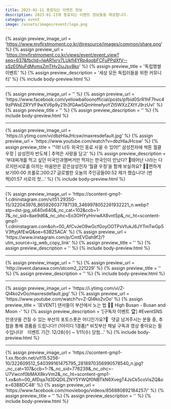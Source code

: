 ```yaml
---
title: 2023-01-11 종료되는 이벤트 정보
description: 2023-01-11에 종료되는 이벤트 정보들을 제공합니다.
category: event
image: /assets/images/event/logo.png
---
```

{% assign preview_image_url = 'https://www.myfirstmoment.co.kr/@resource/images/common/share.png' %}
{% assign preview_url = 'https://myfirstmoment.co.kr/views/event/event_view?seq=637&fbclid=IwAR1xrv7LUkfl4YRp4oobFCFuPPdXfV--sSzE0NuFdMymsZmTHv2iuJsy8ko' %}
{% assign preview_title = '독립했썰 이벤트' %}
{% assign preview_description = '세상 모든 독립러들을 위한 커뮤니티' %}
{% include body-preview.html %}
<hr>{% assign preview_image_url = '' %}
{% assign preview_url = 'https://www.facebook.com/yellowballoonofficial/posts/pfbid0SrR1hF7hvc49zPWsEZRYVF9wXV6p9y21h3fGAw5QmHmefyoYZt5WXzZXtYJ9rzUvl' %}
{% assign preview_title = '' %}
{% assign preview_description = '' %}
{% include body-preview.html %}
<hr>{% assign preview_image_url = 'https://i.ytimg.com/vi/dbzHlaJHcsw/maxresdefault.jpg' %}
{% assign preview_url = 'https://www.youtube.com/watch?v=dbzHlaJHcsw' %}
{% assign preview_title = '&quot;야! 너두 외국인 동료 사귈 수 있어!&quot; 삼성전자에 싹튼 월클 우정 | 삼성전자 반도체 | 추억은 사랑을 담고' %}
{% assign preview_description = '부대찌개를 먹고 싶던 미국인과햄버거만 먹자는 한국인이 만났다? 🤣태어난 나라는 다르지만서로를 아끼는 마음만은 같은삼성전자 ‘월클 우정’을 함께 보실까요? 👀📌편하게  보기00:00 프롤로그00:27 글로벌한 오늘의 주인공들00:52 제가 했습니다! (번쩍)01:57 서로의 첫...' %}
{% include body-preview.html %}
<hr>{% assign preview_image_url = 'https://scontent-gmp1-1.cdninstagram.com/v/t51.29350-15/322043976_865926037787139_3469978052261932221_n.webp?stp=dst-jpg_s640x640&amp;_nc_cat=102&amp;ccb=1-7&amp;_nc_sid=8ae9d6&amp;_nc_ohc=Eo3OHYyHnrwAX8vntSp&amp;_nc_ht=scontent-gmp1-1.cdninstagram.com&amp;oh=00_AfCvJeO9wGcfGoyOOTPsVfukJ6JYTmTwGp5V3ftyjAfEwQ&amp;oe=63B25ACA' %}
{% assign preview_url = 'https://www.instagram.com/p/CmtEVDah9f2/?utm_source=ig_web_copy_link' %}
{% assign preview_title = '' %}
{% assign preview_description = '' %}
{% include body-preview.html %}
<hr>{% assign preview_image_url = '' %}
{% assign preview_url = 'http://event.danawa.com/stcom2_221229' %}
{% assign preview_title = '' %}
{% assign preview_description = '' %}
{% include body-preview.html %}
<hr>{% assign preview_image_url = 'https://i.ytimg.com/vi/Z-Ql4ko2vOo/maxresdefault.jpg' %}
{% assign preview_url = 'https://www.youtube.com/watch?v=Z-Ql4ko2vOo' %}
{% assign preview_title = '[EVENT] 댄서들이 부산에서 노는 법 🌙🌃 High Busan - Busan and Moon -' %}
{% assign preview_description = '[구독자 이벤트 🏆] #EventSNS 인생샷을 건질 수 있는 부산의 포토스폿은 어디인가요?👀⠀댓글 남겨주시는 분들 중, 추첨을 통해 경품을 드립니다!! (1아이디 1경품)* 비짓부산 채널 구독과 영상 좋아요는 필수입니다! ⠀이벤트 기간: 12/28(수) ~ 1/11(수) 당첨...' %}
{% include body-preview.html %}
<hr>{% assign preview_image_url = 'https://scontent-gmp1-1.xx.fbcdn.net/v/t15.5256-10/322609512_540399161475795_2818970356990578540_n.jpg?_nc_cat=107&amp;ccb=1-7&amp;_nc_sid=776239&amp;_nc_ohc=-U7Vwcnf0bMAX8kvVm2&amp;_nc_ht=scontent-gmp1-1.xx&amp;oh=00_AfDqa7d3DQDILZNY5YWQf0NBTkN6XvegT4JsCk5coVisZQ&amp;oe=63B8DC48' %}
{% assign preview_url = 'https://www.facebook.com/moviebogo/videos/856880892184257/' %}
{% assign preview_title = '' %}
{% assign preview_description = '' %}
{% include body-preview.html %}